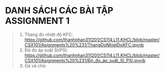 # DANH SÁCH CÁC BÀI TẬP ASSIGNMENT 1
>1. Thang đo nhiệt độ KFC: <https://github.com/thanhnhan311201/CS114.L11.KHCL/blob/master/CSX101/Asignments%20%231/ThangDoNhietDoKFC.ipynb>
>2. Độ đo áp suất SI/PSI: <https://github.com/thanhnhan311201/CS114.L11.KHCL/blob/master/CSX101/Asignments%20%231/Độ_đo_áp_suất_SI_PSI.ipynb>
>3. Gà và chó: 
